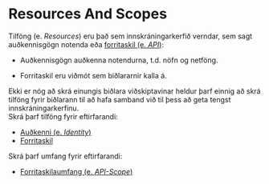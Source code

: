 # Resources And Scopes

Tilföng (e. _Resources_) eru það sem innskráningarkerfið verndar, sem
sagt auðkennisgögn notenda eða [forritaskil (e. _API_)](api-resources.md):

- Auðkennisgögn auðkenna notendurna, t.d. nöfn og netföng.

- Forritaskil eru viðmót sem biðlararnir kalla á.

Ekki er nóg að skrá einungis biðlara viðskiptavinar heldur þarf einnig að skrá tilföng fyrir biðlarann til að hafa samband við til þess að geta tengst innskráningarkerfinu.\
Skrá þarf tilföng fyrir eftirfarandi:
  - [Auðkenni (e. _Identity_)](identity-resources.md)
  - [Forritaskil](api-resources.md)
 
Skrá þarf umfang fyrir eftirfarandi:
  - [Forritaskilaumfang (e. _API-Scope_)](api-scopes.md)